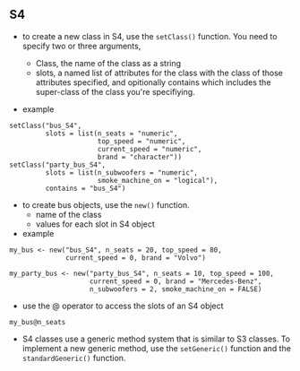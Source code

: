 ## S4
* to create a new class in S4, use the `setClass()` function. You need to specify two or three arguments, 
    * Class, the name of the class as a string
    * slots, a named list of attributes for the class with the class of those attributes specified, and 
    opitionally contains which includes the super-class of the class you're specifiying. 
    
* example
```
setClass("bus_S4",
         slots = list(n_seats = "numeric", 
                      top_speed = "numeric",
                      current_speed = "numeric",
                      brand = "character"))
setClass("party_bus_S4",
         slots = list(n_subwoofers = "numeric",
                      smoke_machine_on = "logical"),
         contains = "bus_S4")
```
* to create bus objects, use the `new()` function. 
    * name of the class
    * values for each slot in S4 object
* example
```
my_bus <- new("bus_S4", n_seats = 20, top_speed = 80, 
              current_speed = 0, brand = "Volvo")

my_party_bus <- new("party_bus_S4", n_seats = 10, top_speed = 100,
                    current_speed = 0, brand = "Mercedes-Benz", 
                    n_subwoofers = 2, smoke_machine_on = FALSE)
```
* use the @ operator to access the slots of an S4 object
```
my_bus@n_seats
```
* S4 classes use a generic method system that is similar to S3 classes. To implement a new 
generic method, use the `setGeneric()` function and the `standardGeneric()` function. 

